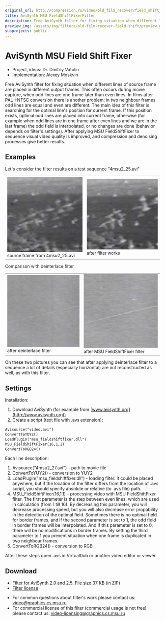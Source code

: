 ```yaml
---
original_url: http://compression.ru/video/old_film_recover/field_shift_en.html
title: AviSynth MSU FieldShiftFixerFilter
description: Free AviSynth filter for fixing situation when different lines of source frame are placed in different output frames
preview_img: /assets/img/filters/old-film-recover-field-shift/preview.gif
subprojects: public
---
```


# AviSynth MSU Field Shift Fixer

* Project, ideas: Dr. Dmitriy Vatolin  
* Implementation: Alexey Moskvin

Free AviSynth filter for fixing situation when different lines of source
frame are placed in different output frames. This often occurs during
movie capture, when odd lines are one frame later than even lines. In
films after PAL-&gt;NTSC conversion there is another problem: in two
neighbour frames odd lines are equal and even are different. The main
idea of this filter is searching for the optimal line's position for
current frame. If this position exists, optimal odd lines are placed
into current frame, otherwise (for example when odd lines are in one
frame after even lines and we are in the last frame) the odd field is
interpolated, or no changes are done (behavior depends on filter's
settings). After applying MSU FieldShiftFixer to sequence visual video
quality is improved, and compression and denoising processes give better
results.

## Examples

Let's consider the filter results on a test sequence "4msu2\_25.avi"

<table>
<tbody>
<tr class="odd">
<td><img src="/assets/img/filters/old-film-recover-field-shift/before.jpg" alt="Frame from film" /><br />
source frame from 4msu2_25.avi</td>
<td><img src="/assets/img/filters/old-film-recover-field-shift/after.jpg" alt="after Filter" /><br />
after filter works</td>
</tr>
</tbody>
</table>

Comparison with deinterlace filter

<table>
<tbody>
<tr class="odd">
<td><img src="/assets/img/filters/old-film-recover-field-shift/deinterlace.jpg" alt="Deinterlaced frame" /><br />
after deinterlace filter</td>
<td><img src="/assets/img/filters/old-film-recover-field-shift/fsf.jpg" alt="frame, after filter works" /><br />
after MSU FieldShiftFixer filter</td>
</tr>
</tbody>
</table>

On these two pictures you can see that after applying deinterlace filter
to a sequence a lot of details (especially horizontal) are not
reconstructed as well, as with this filter.

## Settings

Installation:  

1. Download AviSynth (for example from
   [www.avisynth.org](http://www.avisynth.org))
2. Create a script (text file with .avs extension):

```
Avisource("video.avi")
ConvertToYUY2()
LoadPlugin("msu_fieldshiftfixer.dll")
MSU_FieldShiftFixer(16,1,1)
ConvertToRGB24()
```

Each line description:  

1. Avisource("4msu2\_27.avi") - path to movie file
2. ConvertToYUY2() - conversion to YUY2
3. LoadPlugin("msu\_fieldshiftfixer.dll") - loading filter. It could be
   placed anywhere, but if the location of the filter differs from the
   location of .avs script, you should specify absolute or relative (to
   .avs file) path.
4. MSU\_FieldShiftFixer(16,1,1) - processing video with MSU
   FieldShiftFixer filter. The first parameter is the step between even
   lines, which are used in calculation (from 1 till 16). By decreasing
   this parameter, you will decrease processing speed, but you will
   also decrease error propability in the detection of the optimal
   field. Sometimes there is no optimal field for border frames, and if
   the second parameter is set to 1, the odd field in border frames
   will be interpolated. And if this parameter is set to 0, there will
   be no modifications in border frames. By setting the third parameter
   to 1 you prevent situation when one frame is duplicated in two
   neighbour frames.
5. ConvertToRGB24() - conversion to RGB

After these steps open .avs in VirtualDub or another video editor or
viewer.

## Download

- [Filter for AviSynth 2.0 and 2.5. File size 37 KB (in
  ZIP)](http://compression.ru/video/old_film_recover/src/msu_fieldshiftfixer.zip)
- [Filter license](http://compression.ru/video/license.txt)

* For common questions about filter's work please contact us: <video@graphics.cs.msu.ru>
* For commercial license of this filter (commercial usage is not free) please contact us: <video-licensing@graphics.cs.msu.ru>
